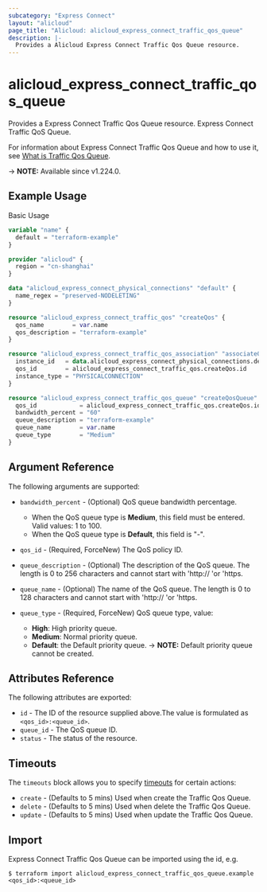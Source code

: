```yaml
---
subcategory: "Express Connect"
layout: "alicloud"
page_title: "Alicloud: alicloud_express_connect_traffic_qos_queue"
description: |-
  Provides a Alicloud Express Connect Traffic Qos Queue resource.
---
```


# alicloud_express_connect_traffic_qos_queue

Provides a Express Connect Traffic Qos Queue resource. Express Connect Traffic QoS Queue.

For information about Express Connect Traffic Qos Queue and how to use it, see [What is Traffic Qos Queue](https://www.alibabacloud.com/help/en/).

-> **NOTE:** Available since v1.224.0.

## Example Usage

Basic Usage

```terraform
variable "name" {
  default = "terraform-example"
}

provider "alicloud" {
  region = "cn-shanghai"
}

data "alicloud_express_connect_physical_connections" "default" {
  name_regex = "preserved-NODELETING"
}

resource "alicloud_express_connect_traffic_qos" "createQos" {
  qos_name        = var.name
  qos_description = "terraform-example"
}

resource "alicloud_express_connect_traffic_qos_association" "associateQos" {
  instance_id   = data.alicloud_express_connect_physical_connections.default.ids.1
  qos_id        = alicloud_express_connect_traffic_qos.createQos.id
  instance_type = "PHYSICALCONNECTION"
}

resource "alicloud_express_connect_traffic_qos_queue" "createQosQueue" {
  qos_id            = alicloud_express_connect_traffic_qos.createQos.id
  bandwidth_percent = "60"
  queue_description = "terraform-example"
  queue_name        = var.name
  queue_type        = "Medium"
}
```

## Argument Reference

The following arguments are supported:
* `bandwidth_percent` - (Optional) QoS queue bandwidth percentage.

  - When the QoS queue type is **Medium**, this field must be entered. Valid values: 1 to 100.
  - When the QoS queue type is **Default**, this field is "-".
* `qos_id` - (Required, ForceNew) The QoS policy ID.
* `queue_description` - (Optional) The description of the QoS queue.  The length is 0 to 256 characters and cannot start with 'http:// 'or 'https.
* `queue_name` - (Optional) The name of the QoS queue.  The length is 0 to 128 characters and cannot start with 'http:// 'or 'https.
* `queue_type` - (Required, ForceNew) QoS queue type, value:
  - **High**: High priority queue.
  - **Medium**: Normal priority queue.
  - **Default**: the Default priority queue.
-> **NOTE:**  Default priority queue cannot be created.

## Attributes Reference

The following attributes are exported:
* `id` - The ID of the resource supplied above.The value is formulated as `<qos_id>:<queue_id>`.
* `queue_id` - The QoS queue ID.
* `status` - The status of the resource.

## Timeouts

The `timeouts` block allows you to specify [timeouts](https://www.terraform.io/docs/configuration-0-11/resources.html#timeouts) for certain actions:
* `create` - (Defaults to 5 mins) Used when create the Traffic Qos Queue.
* `delete` - (Defaults to 5 mins) Used when delete the Traffic Qos Queue.
* `update` - (Defaults to 5 mins) Used when update the Traffic Qos Queue.

## Import

Express Connect Traffic Qos Queue can be imported using the id, e.g.

```shell
$ terraform import alicloud_express_connect_traffic_qos_queue.example <qos_id>:<queue_id>
```